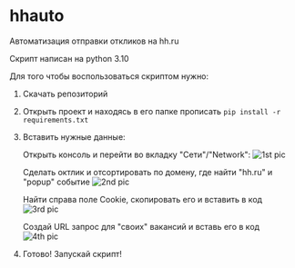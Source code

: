 # hhauto
Автоматизация отправки откликов на hh.ru

Скрипт написан на python 3.10

Для того чтобы воспользоваться скриптом нужно:
  1) Скачать репозиторий
  2) Открыть проект и находясь в его папке прописать 
  ```pip install -r requirements.txt```
  3) Вставить нужные данные:
  
     Открыть консоль и перейти во вкладку "Сети"/"Network":
    ![1st pic](pics/1.jpg)
    
     Сделать октлик и отсортировать по домену, где найти "hh.ru" и "popup" событие
    ![2nd pic](pics/22.jpg)
    
     Найти справа поле Cookie, скопировать его и вставить в код
    ![3rd pic](pics/33.jpg)
    
     Создай URL запрос для "своих" вакансий и вставь его в код
    ![4th pic](pics/5.jpg)
  4) Готово! Запускай скрипт!
